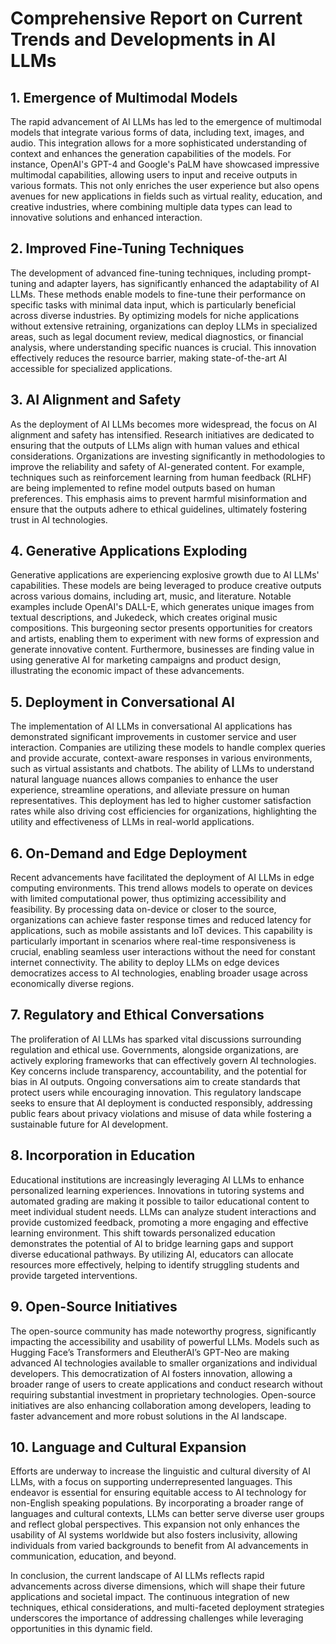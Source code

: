 # Comprehensive Report on Current Trends and Developments in AI LLMs

## 1. Emergence of Multimodal Models

The rapid advancement of AI LLMs has led to the emergence of multimodal models that integrate various forms of data, including text, images, and audio. This integration allows for a more sophisticated understanding of context and enhances the generation capabilities of the models. For instance, OpenAI's GPT-4 and Google's PaLM have showcased impressive multimodal capabilities, allowing users to input and receive outputs in various formats. This not only enriches the user experience but also opens avenues for new applications in fields such as virtual reality, education, and creative industries, where combining multiple data types can lead to innovative solutions and enhanced interaction.

## 2. Improved Fine-Tuning Techniques

The development of advanced fine-tuning techniques, including prompt-tuning and adapter layers, has significantly enhanced the adaptability of AI LLMs. These methods enable models to fine-tune their performance on specific tasks with minimal data input, which is particularly beneficial across diverse industries. By optimizing models for niche applications without extensive retraining, organizations can deploy LLMs in specialized areas, such as legal document review, medical diagnostics, or financial analysis, where understanding specific nuances is crucial. This innovation effectively reduces the resource barrier, making state-of-the-art AI accessible for specialized applications.

## 3. AI Alignment and Safety

As the deployment of AI LLMs becomes more widespread, the focus on AI alignment and safety has intensified. Research initiatives are dedicated to ensuring that the outputs of LLMs align with human values and ethical considerations. Organizations are investing significantly in methodologies to improve the reliability and safety of AI-generated content. For example, techniques such as reinforcement learning from human feedback (RLHF) are being implemented to refine model outputs based on human preferences. This emphasis aims to prevent harmful misinformation and ensure that the outputs adhere to ethical guidelines, ultimately fostering trust in AI technologies.

## 4. Generative Applications Exploding

Generative applications are experiencing explosive growth due to AI LLMs' capabilities. These models are being leveraged to produce creative outputs across various domains, including art, music, and literature. Notable examples include OpenAI's DALL-E, which generates unique images from textual descriptions, and Jukedeck, which creates original music compositions. This burgeoning sector presents opportunities for creators and artists, enabling them to experiment with new forms of expression and generate innovative content. Furthermore, businesses are finding value in using generative AI for marketing campaigns and product design, illustrating the economic impact of these advancements.

## 5. Deployment in Conversational AI

The implementation of AI LLMs in conversational AI applications has demonstrated significant improvements in customer service and user interaction. Companies are utilizing these models to handle complex queries and provide accurate, context-aware responses in various environments, such as virtual assistants and chatbots. The ability of LLMs to understand natural language nuances allows companies to enhance the user experience, streamline operations, and alleviate pressure on human representatives. This deployment has led to higher customer satisfaction rates while also driving cost efficiencies for organizations, highlighting the utility and effectiveness of LLMs in real-world applications.

## 6. On-Demand and Edge Deployment

Recent advancements have facilitated the deployment of AI LLMs in edge computing environments. This trend allows models to operate on devices with limited computational power, thus optimizing accessibility and feasibility. By processing data on-device or closer to the source, organizations can achieve faster response times and reduced latency for applications, such as mobile assistants and IoT devices. This capability is particularly important in scenarios where real-time responsiveness is crucial, enabling seamless user interactions without the need for constant internet connectivity. The ability to deploy LLMs on edge devices democratizes access to AI technologies, enabling broader usage across economically diverse regions.

## 7. Regulatory and Ethical Conversations

The proliferation of AI LLMs has sparked vital discussions surrounding regulation and ethical use. Governments, alongside organizations, are actively exploring frameworks that can effectively govern AI technologies. Key concerns include transparency, accountability, and the potential for bias in AI outputs. Ongoing conversations aim to create standards that protect users while encouraging innovation. This regulatory landscape seeks to ensure that AI deployment is conducted responsibly, addressing public fears about privacy violations and misuse of data while fostering a sustainable future for AI development.

## 8. Incorporation in Education

Educational institutions are increasingly leveraging AI LLMs to enhance personalized learning experiences. Innovations in tutoring systems and automated grading are making it possible to tailor educational content to meet individual student needs. LLMs can analyze student interactions and provide customized feedback, promoting a more engaging and effective learning environment. This shift towards personalized education demonstrates the potential of AI to bridge learning gaps and support diverse educational pathways. By utilizing AI, educators can allocate resources more effectively, helping to identify struggling students and provide targeted interventions.

## 9. Open-Source Initiatives

The open-source community has made noteworthy progress, significantly impacting the accessibility and usability of powerful LLMs. Models such as Hugging Face’s Transformers and EleutherAI’s GPT-Neo are making advanced AI technologies available to smaller organizations and individual developers. This democratization of AI fosters innovation, allowing a broader range of users to create applications and conduct research without requiring substantial investment in proprietary technologies. Open-source initiatives are also enhancing collaboration among developers, leading to faster advancement and more robust solutions in the AI landscape.

## 10. Language and Cultural Expansion

Efforts are underway to increase the linguistic and cultural diversity of AI LLMs, with a focus on supporting underrepresented languages. This endeavor is essential for ensuring equitable access to AI technology for non-English speaking populations. By incorporating a broader range of languages and cultural contexts, LLMs can better serve diverse user groups and reflect global perspectives. This expansion not only enhances the usability of AI systems worldwide but also fosters inclusivity, allowing individuals from varied backgrounds to benefit from AI advancements in communication, education, and beyond. 

In conclusion, the current landscape of AI LLMs reflects rapid advancements across diverse dimensions, which will shape their future applications and societal impact. The continuous integration of new techniques, ethical considerations, and multi-faceted deployment strategies underscores the importance of addressing challenges while leveraging opportunities in this dynamic field.